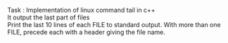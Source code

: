 Task : Implementation of linux command tail in c++</br>
It  output the last part of files</br>
Print the last 10 lines of each FILE to standard output. With more than one FILE, precede each with a header giving the file name.</br>
